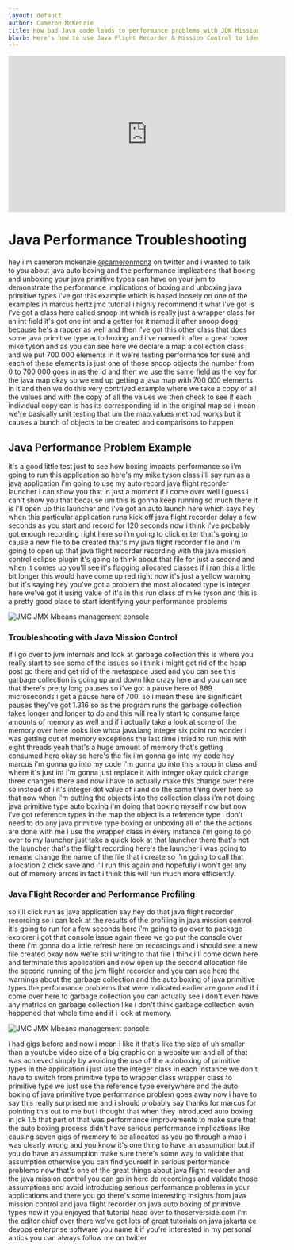 ```yaml
---
layout: default
author: Cameron McKenzie
title: How bad Java code leads to performance problems with JDK Mission Control
blurb: Here's how to use Java Flight Recorder & Mission Control to identify bug ridden code.
---
```


<div class="embed-responsive embed-responsive-16by9">
<iframe width="560" height="315" src="https://www.youtube.com/embed/XK0WSi-cpVw" frameborder="0" allow="accelerometer; autoplay; clipboard-write; encrypted-media; gyroscope; picture-in-picture" allowfullscreen></iframe>
</div>

# Java Performance Troubleshooting
hey i'm cameron mckenzie [@cameronmcnz](http://www.twitter.com/cameronmcnz)
on twitter and i wanted to talk to you
about
java auto boxing and the performance
implications that
boxing and unboxing your java primitive
types can have
on your jvm to demonstrate the
performance implications of boxing
and unboxing java primitive types i've
got this example which is based
loosely on one of the examples in marcus
hertz jmc tutorial i highly recommend it
what i've got is i've got a class here
called snoop int which is really just a
wrapper class for
an int field it's got one int and a
getter for it
named it after snoop dogg because he's a
rapper as well
and then i've got this other class that
does some java primitive type
auto boxing and i've named it after a
great boxer mike tyson
and as you can see here we declare a map
a collection class and we put 700
000 elements in it we're testing
performance for sure
and each of these elements is just one
of those snoop objects the
number from 0 to 700 000 goes in as the
id and then we use the same field as the
key for the java map okay so we end up
getting a java map with 700 000 elements
in it and then we do this very contrived
example where we take a copy of all the
values
and with the copy of all the values we
then check to see
if each individual copy can
is has its corresponding id
in the original map so i mean we're
basically unit
testing that um the map.values method
works but it
causes a bunch of objects to be created
and comparisons to happen

## Java Performance Problem Example


it's a good little test just to see
how
boxing impacts performance so i'm going
to run this application so here's
my mike tyson class i'll say run as a
java application
i'm going to use my auto record java
flight recorder
launcher i can show you that in just a
moment if i come over well i guess i
can't show you that because
um this is gonna keep running so much
there it is i'll open up this launcher
and i've got an auto launch here which
says hey when this particular
application runs
kick off java flight recorder
delay a few seconds as you start and
record for 120 seconds now
i think i've probably got enough
recording right here so
i'm going to click enter that's going to
cause a
new file to be created that's my java
flight recorder file
and i'm going to open up that java
flight recorder recording
with the java mission control eclipse
plugin it's going to think about that
file for just a second and when it comes
up you'll see it's flagging allocated
classes if i ran this a little bit
longer this would have come up red
right now it's just a yellow warning but
it's saying hey you've got a problem
the most allocated type is integer here
we've got it
using value of it's in this run class of
mike tyson
and this is a pretty good place to start
identifying
your performance problems 


<img alt="JMC JMX Mbeans management console" class="img-fluid" src="https://itknowledgeexchange.techtarget.com/coffee-talk/files/2020/12/java-autoboxing-performance.jpg"/>

### Troubleshooting with Java Mission Control


if i go over
to
jvm internals and look at garbage
collection
this is where you really start to see
some of the issues so i think i might
get rid of the
heap post gc there and get rid of the
metaspace used and you can see this
garbage collection is going
up and down like crazy here and you can
see that
there's pretty long pauses so i've got a
pause here
of 889 microseconds i get a pause here
of 700. so i mean these
are significant pauses they've got 1.316
so as the program
runs the garbage collection takes longer
and longer to do
and this will really start to consume
large amounts of memory as well
and if i actually take a look at some of
the memory over here looks like whoa
java.lang integer six point no wonder i
was getting
out of memory exceptions the last time i
tried to run this with eight threads
yeah that's a huge amount of memory
that's getting consumed here
okay so here's the fix i'm gonna go into
my code hey marcus
i'm gonna go into my code i'm gonna go
into this
snoop in class and where it's just int
i'm gonna just replace it with integer
okay quick change three changes there
and now
i have to actually make this change over
here so instead of
i it's integer dot value of
i and do the same thing over here so
that now when i'm putting the objects
into the collection class i'm not doing
java primitive type auto boxing i'm
doing that boxing myself now but now
i've got reference types in the map the
object is a reference type i don't need
to do any java primitive type
boxing or unboxing all of the the
actions are done with me i use the
wrapper class in
every instance i'm going to go over to
my launcher just take a quick look at
that launcher there
that's not the launcher that's the
flight recording here's the launcher i
was going to rename change the name of
the file that i create so i'm going to
call that
allocation 2 click save
and i'll run this again and hopefully i
won't get any out of memory errors in
fact i think this will run
much more efficiently.

### Java Flight Recorder and Performance Profiling



 so i'll click run
as java application
say hey do that java flight recorder
recording so i can look at the results
of the
profiling in java mission control it's
going to run for a few seconds here
i'm going to go over to package explorer
i got that console issue again
there we go put the console over there
i'm gonna do a little refresh here on
recordings and i should see
a new file created okay now we're still
writing to that file
i think i'll come down here and
terminate this application
and now open up the second allocation
file the second running
of the jvm flight recorder and you can
see here
the warnings about the garbage
collection and the auto boxing
of java primitive types the performance
problems that
were indicated earlier are gone and if i
come over here to
garbage collection you can actually see
i don't even have any metrics on garbage
collection like i don't think garbage
collection even
happened that whole time and if i look
at memory.


<img alt="JMC JMX Mbeans management console" class="img-fluid" src="https://itknowledgeexchange.techtarget.com/coffee-talk/files/2020/12/java-mission-control-gc-garbage-collection.jpg"/>

i had gigs before and now i mean
i like it that's like the size of uh
smaller than a youtube video size of a
big graphic on a website
um and all of that was achieved simply
by
avoiding the use of the autoboxing of
primitive types in the application
i just use the integer class in each
instance
we don't have to switch from primitive
type to wrapper class wrapper class to
primitive type
we just use the reference type
everywhere and the auto boxing of java
primitive type performance problem goes
away
now i have to say this really surprised
me and i should probably say thanks for
marcus for pointing this out to me but i
thought that when they introduced
auto boxing in jdk 1.5
that part of that was performance
improvements
to make sure that the auto boxing
process didn't
have serious performance implications
like causing
seven gigs of memory to be allocated as
you go through a map
i was clearly wrong and you know it's
one thing to have an assumption
but if you do have an assumption make
sure there's some way to validate that
assumption
otherwise you can find yourself in
serious performance problems now that's
one of the great things about
java flight recorder and the java
mission control
you can go in here do recordings and
validate those assumptions
and avoid introducing serious
performance
problems in your applications and there
you go there's some
interesting insights from java mission
control and java flight recorder on
java auto boxing of primitive types now
if you enjoyed that tutorial
head over to theserverside.com i'm the
editor chief over there we've got lots
of great tutorials on
java jakarta ee devops enterprise
software you name it
if you're interested in my personal
antics you can always follow me on
twitter
